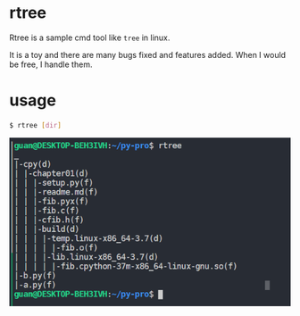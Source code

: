 # rtree

Rtree is a sample cmd tool like `tree` in linux.

It is a toy and there are many bugs fixed and features added. When I would be free, I handle them.

# usage
```bash
$ rtree [dir]
```

![](./.img/Snipaste_2020-12-06_20-42-13.png)
